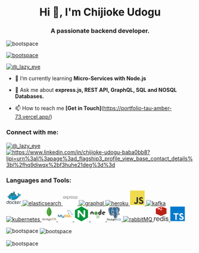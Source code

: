 <h1 align="center">Hi 👋, I'm Chijioke Udogu</h1>
<h3 align="center">A passionate backend developer.</h3>

<p align="left"> <img src="https://komarev.com/ghpvc/?username=bootspace&label=Profile%20views&color=0e75b6&style=flat" alt="bootspace" /> </p>

<p align="left"> <a href="https://github.com/ryo-ma/github-profile-trophy"><img src="https://github-profile-trophy.vercel.app/?username=bootspace" alt="bootspace" /></a> </p>

<p align="left"> <a href="https://twitter.com/@_lazy_eye" target="blank"><img src="https://img.shields.io/twitter/follow/@_lazy_eye?logo=twitter&style=for-the-badge" alt="@_lazy_eye" /></a> </p>

- 🌱 I’m currently learning **Micro-Services with Node.js**

- 💬 Ask me about **express.js, REST API, GraphQL, SQL and NOSQL Databases.**

- 📫 How to reach me **[Get in Touch]**(https://portfolio-tau-amber-73.vercel.app/)

<h3 align="left">Connect with me:</h3>
<p align="left">
<a href="https://twitter.com/@_lazy_eye" target="blank"><img align="center" src="https://raw.githubusercontent.com/rahuldkjain/github-profile-readme-generator/master/src/images/icons/Social/twitter.svg" alt="@_lazy_eye" height="30" width="40" /></a>
<a href="https://linkedin.com/in/https://www.linkedin.com/in/chijioke-udogu-baba0bb8?lipi=urn%3ali%3apage%3ad_flagship3_profile_view_base_contact_details%3bl%2fhq9diwqx%2bf3huhe21deg%3d%3d" target="blank"><img align="center" src="https://raw.githubusercontent.com/rahuldkjain/github-profile-readme-generator/master/src/images/icons/Social/linked-in-alt.svg" alt="https://www.linkedin.com/in/chijioke-udogu-baba0bb8?lipi=urn%3ali%3apage%3ad_flagship3_profile_view_base_contact_details%3bl%2fhq9diwqx%2bf3huhe21deg%3d%3d" height="30" width="40" /></a>
</p>

<h3 align="left">Languages and Tools:</h3>
<p align="left"> <a href="https://www.docker.com/" target="_blank" rel="noreferrer"> <img src="https://raw.githubusercontent.com/devicons/devicon/master/icons/docker/docker-original-wordmark.svg" alt="docker" width="40" height="40"/> </a> <a href="https://www.elastic.co" target="_blank" rel="noreferrer"> <img src="https://www.vectorlogo.zone/logos/elastic/elastic-icon.svg" alt="elasticsearch" width="40" height="40"/> </a> <a href="https://expressjs.com" target="_blank" rel="noreferrer"> <img src="https://raw.githubusercontent.com/devicons/devicon/master/icons/express/express-original-wordmark.svg" alt="express" width="40" height="40"/> </a> <a href="https://graphql.org" target="_blank" rel="noreferrer"> <img src="https://www.vectorlogo.zone/logos/graphql/graphql-icon.svg" alt="graphql" width="40" height="40"/> </a> <a href="https://heroku.com" target="_blank" rel="noreferrer"> <img src="https://www.vectorlogo.zone/logos/heroku/heroku-icon.svg" alt="heroku" width="40" height="40"/> </a> <a href="https://developer.mozilla.org/en-US/docs/Web/JavaScript" target="_blank" rel="noreferrer"> <img src="https://raw.githubusercontent.com/devicons/devicon/master/icons/javascript/javascript-original.svg" alt="javascript" width="40" height="40"/> </a> <a href="https://kafka.apache.org/" target="_blank" rel="noreferrer"> <img src="https://www.vectorlogo.zone/logos/apache_kafka/apache_kafka-icon.svg" alt="kafka" width="40" height="40"/> </a> <a href="https://kubernetes.io" target="_blank" rel="noreferrer"> <img src="https://www.vectorlogo.zone/logos/kubernetes/kubernetes-icon.svg" alt="kubernetes" width="40" height="40"/> </a> <a href="https://www.mongodb.com/" target="_blank" rel="noreferrer"> <img src="https://raw.githubusercontent.com/devicons/devicon/master/icons/mongodb/mongodb-original-wordmark.svg" alt="mongodb" width="40" height="40"/> </a> <a href="https://www.mysql.com/" target="_blank" rel="noreferrer"> <img src="https://raw.githubusercontent.com/devicons/devicon/master/icons/mysql/mysql-original-wordmark.svg" alt="mysql" width="40" height="40"/> </a> <a href="https://www.nginx.com" target="_blank" rel="noreferrer"> <img src="https://raw.githubusercontent.com/devicons/devicon/master/icons/nginx/nginx-original.svg" alt="nginx" width="40" height="40"/> </a> <a href="https://nodejs.org" target="_blank" rel="noreferrer"> <img src="https://raw.githubusercontent.com/devicons/devicon/master/icons/nodejs/nodejs-original-wordmark.svg" alt="nodejs" width="40" height="40"/> </a> <a href="https://www.postgresql.org" target="_blank" rel="noreferrer"> <img src="https://raw.githubusercontent.com/devicons/devicon/master/icons/postgresql/postgresql-original-wordmark.svg" alt="postgresql" width="40" height="40"/> </a> <a href="https://www.rabbitmq.com" target="_blank" rel="noreferrer"> <img src="https://www.vectorlogo.zone/logos/rabbitmq/rabbitmq-icon.svg" alt="rabbitMQ" width="40" height="40"/> </a> <a href="https://redis.io" target="_blank" rel="noreferrer"> <img src="https://raw.githubusercontent.com/devicons/devicon/master/icons/redis/redis-original-wordmark.svg" alt="redis" width="40" height="40"/> </a> <a href="https://www.typescriptlang.org/" target="_blank" rel="noreferrer"> <img src="https://raw.githubusercontent.com/devicons/devicon/master/icons/typescript/typescript-original.svg" alt="typescript" width="40" height="40"/> </a> </p>

<p><img align="left" src="https://github-readme-stats.vercel.app/api/top-langs?username=bootspace&show_icons=true&locale=en&layout=compact" alt="bootspace" /></p>

<p>&nbsp;<img align="center" src="https://github-readme-stats.vercel.app/api?username=bootspace&show_icons=true&locale=en" alt="bootspace" /></p>

<p><img align="center" src="https://github-readme-streak-stats.herokuapp.com/?user=bootspace&" alt="bootspace" /></p>
